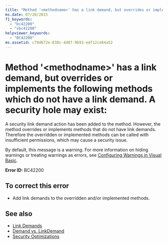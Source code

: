 ```yaml
---
title: "Method '<methodname>' has a link demand, but overrides or implements the following methods which do not have a link demand. A security hole may exist:"
ms.date: 07/20/2015
f1_keywords: 
  - "bc42200"
  - "vbc42200"
helpviewer_keywords: 
  - "BC42200"
ms.assetid: c79d672e-638c-4d87-9b93-edf12ce84a52
---
```

# Method '\<methodname>' has a link demand, but overrides or implements the following methods which do not have a link demand. A security hole may exist:
A security link demand action has been added to the method. However, the method overrides or implements methods that do not have link demands. Therefore the overridden or implemented methods can be called with insufficient permissions, which may cause a security issue.  
  
 By default, this message is a warning. For more information on hiding warnings or treating warnings as errors, see [Configuring Warnings in Visual Basic](/visualstudio/ide/configuring-warnings-in-visual-basic).  
  
 **Error ID:** BC42200  
  
## To correct this error  
  
-   Add link demands to the overridden and/or implemented methods.  
  
## See also

- [Link Demands](../../framework/misc/link-demands.md)
- [Demand vs. LinkDemand](../../framework/misc/securing-wrapper-code.md#demand-vs-linkdemand)
- [Security Optimizations](https://msdn.microsoft.com/library/cf255069-d85d-4de3-914a-e4625215a7c0)
